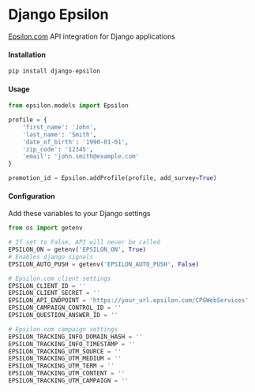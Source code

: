 # Django Epsilon

[Epsilon.com](https://us.epsilon.com/home) API integration for Django applications

#### Installation
```python
pip install django-epsilon
```

#### Usage
```python
from epsilon.models import Epsilon

profile = {
    'first_name': 'John',
    'last_name': 'Smith',
    'date_of_birth': '1990-01-01',
    'zip_code': '12345',
    'email': 'john.smith@example.com'
}

promotion_id = Epsilon.addProfile(profile, add_survey=True)
```

#### Configuration
Add these variables to your Django settings
```python
from os import getenv

# If set to False, API will never be called
EPSILON_ON = getenv('EPSILON_ON', True)
# Enables django signals
EPSILON_AUTO_PUSH = getenv('EPSILON_AUTO_PUSH', False)

# Epsilon.com client settings
EPSILON_CLIENT_ID = ''
EPSILON_CLIENT_SECRET = ''
EPSILON_API_ENDPOINT = 'https://your_url.epsilon.com/CPGWebServices'
EPSILON_CAMPAIGN_CONTROL_ID = ''
EPSILON_QUESTION_ANSWER_ID = ''

# Epsilon.com campaign settings
EPSILON_TRACKING_INFO_DOMAIN_HASH = ''
EPSILON_TRACKING_INFO_TIMESTAMP = ''
EPSILON_TRACKING_UTM_SOURCE = ''
EPSILON_TRACKING_UTM_MEDIUM = ''
EPSILON_TRACKING_UTM_TERM = ''
EPSILON_TRACKING_UTM_CONTENT = ''
EPSILON_TRACKING_UTM_CAMPAIGN = ''
```
